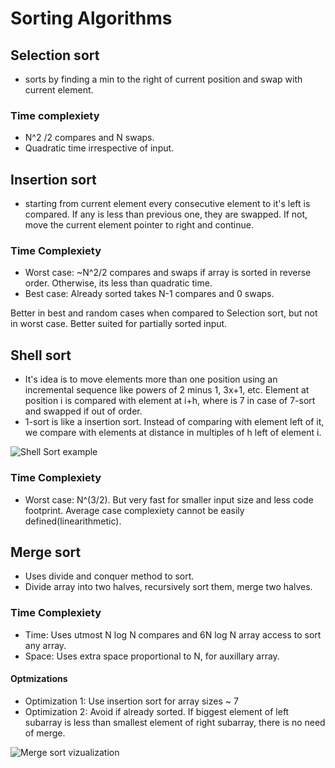 # Sorting Algorithms

## Selection sort 

- sorts by finding a min to the right of current position and swap with current element.

### Time complexiety

* N^2 /2 compares and N swaps.
* Quadratic time irrespective of input.

## Insertion sort 
- starting from current element every consecutive element to it's left is compared. If any is less than previous one, they are swapped. If not, move the current element pointer to right and continue.

### Time Complexiety
* Worst case: ~N^2/2 compares and swaps if array is sorted in reverse order. Otherwise, its less than quadratic time.
* Best case: Already sorted takes N-1 compares and 0 swaps. 

Better in best and random cases when compared to Selection sort, but not in worst case. Better suited for partially sorted input.

## Shell sort

- It's idea is to move elements more than one position using an incremental sequence like powers of 2 minus 1, 3x+1, etc. Element at position i is compared with element at i+h, where is 7 in case of 7-sort and swapped if out of order. 
- 1-sort is like a insertion sort. Instead of comparing with element left of it, we compare with elements at distance in multiples of h left of element i.

![Shell Sort example](https://github.com/apoorvam/algorithms/blob/master/assets/shell_sort_example.png?raw=true)

### Time Complexiety
* Worst case: N^(3/2). But very fast for smaller input size and less code footprint. Average case complexiety cannot be easily defined(linearithmetic).

## Merge sort
* Uses divide and conquer method to sort.
* Divide array into two halves, recursively sort them, merge two halves.

### Time Complexiety
* Time: Uses utmost N log N compares and 6N log N array access to sort any array.
* Space: Uses extra space proportional to N, for auxillary array.

#### Optmizations
* Optimization 1: Use insertion sort for array sizes ~ 7
* Optimization 2: Avoid if already sorted. If biggest element of left subarray is less than smallest element of right subarray,
there is no need of merge.

![Merge sort vizualization](https://github.com/apoorvam/algorithms/blob/master/assets/mergesort_viz.jpeg?raw=true)
